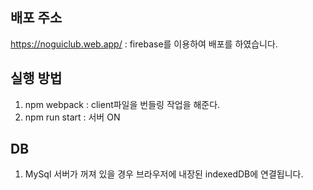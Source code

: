 ## 배포 주소
https://noguiclub.web.app/ : firebase를 이용하여 배포를 하였습니다.

## 실행 방법
1) npm webpack : client파일을 번들링 작업을 해준다.
2) npm run start : 서버 ON

## DB
1) MySql 서버가 꺼져 있을 경우 브라우저에 내장된 indexedDB에 연결됩니다.
